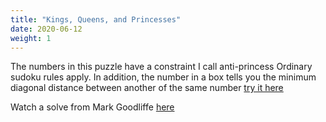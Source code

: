```yaml
---
title: "Kings, Queens, and Princesses"
date: 2020-06-12
weight: 1
---
```

The numbers in this puzzle have a constraint I call anti-princess
Ordinary sudoku rules apply. In addition, the number in a box tells you the minimum diagonal distance between another of the same number
<a href="https://swaroopg92.github.io/penpa-edit/?m=solve&p=zZM9buQwDIV7H0O1CokS9eM2P1UwRXaDxcIwghQ5QBKksTFz9nmi6NjJCQKNafpBpL5Hez7ePl/eX6137ReKxR0r+iIXlSSX62uYNJmHyXhjDeHyZr4sp4sINA/r8jiuy/M4zWe7PO3pn3FFPI2rCdmMk0kG57Ria2JqQtmFRE1A8y8hNCHvQuYfPbI0PfTItQlg2oQiQtwF76RJPSjBfTsHwF6w/0u8l0gS/8KVXYLEW4lOIkt8kD13MEs+WqJiRsK0CBON8NbySJYYxlvOmHLG0S3PDhOPPS+orVpbiw2+1+JuA/Va3G2IvTZQRY5RyR7GHlhuufOohVnpmS2e9ayAszA4Yahg6LUUGWy9loIHs9b6bPGsPNhTlb+Cv2qfij0HZqrap4LNKafDp6YMwubUl4Mvp/wuINc5MDh5yzETVh5unIcZ8uYFDKwMDIbNS/OYdM4Jc07qJcFj++YIL+2fvLobiRHxPAxT6P+K40q/S5mv&a=RZJdqoMxCET30mcf4k80WUvp/rdxdSZw4YMh5ThHkn6/P/n/PrqWxEc6VQ7SRJEuhQxxZEoiSwx5ZE9qyEVu/q5JXot9etivl7wt9puy34y9dsjbJe9Kzo397uQ86PHNPn++MJ7DORdBPt5ekfRFPf754rJ/8x58AW/7UE/e7ulu9Yy0GSQL/cDXujm1bcgnacfs0IpB2jBlWzG+DaLN8X1BJpdIBZmBstwoy4S9DKdyIMXbqARZvOuzsMvhi53iie91ef1XMXdZdh3Vd55y/he/Pw==">try it here</a>

Watch a solve from Mark Goodliffe <a href="https://www.youtube.com/watch?v=wcbZsD0AaJ4&ab_channel=CrackingTheCryptic">here</a>
